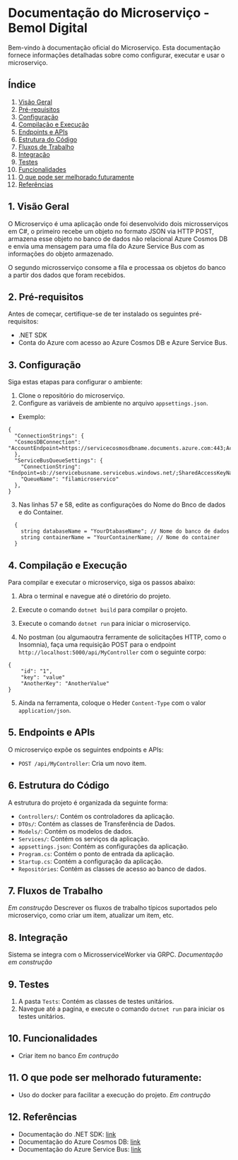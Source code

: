 # Documentação do Microserviço - Bemol Digital

Bem-vindo à documentação oficial do Microserviço. Esta documentação fornece informações detalhadas sobre como configurar, executar e usar o microserviço.

## Índice

1. [Visão Geral](#visão-geral)
2. [Pré-requisitos](#pré-requisitos)
3. [Configuração](#configuração)
4. [Compilação e Execução](#compilação-e-execução)
5. [Endpoints e APIs](#endpoints-e-apis)
6. [Estrutura do Código](#estrutura-do-código)
7. [Fluxos de Trabalho](#fluxos-de-trabalho)
8. [Integração](#integração)
9. [Testes](#testes)
10. [Funcionalidades](#funcionalidades)
11. [O que pode ser melhorado futuramente](#o-que-pode-ser-melhorado-futuramente)
12. [Referências](#referências)

## 1. Visão Geral

O Microserviço é uma aplicação onde foi desenvolvido dois microsserviços em C#, o primeiro recebe um objeto no formato
JSON via HTTP POST, armazena esse objeto no banco de dados não relacional Azure Cosmos DB e envia uma mensagem para uma fila do Azure Service Bus com as informações do objeto armazenado.

O segundo microsserviço consome a fila e processaa os objetos do banco a partir dos dados que foram
recebidos.

## 2. Pré-requisitos

Antes de começar, certifique-se de ter instalado os seguintes pré-requisitos:
- .NET SDK
- Conta do Azure com acesso ao Azure Cosmos DB e Azure Service Bus.

## 3. Configuração

Siga estas etapas para configurar o ambiente:
1. Clone o repositório do microserviço.
2. Configure as variáveis de ambiente no arquivo `appsettings.json`.
- Exemplo:
```
{
  "ConnectionStrings": {
  "CosmosDBConnection": "AccountEndpoint=https://servicecosmosdbname.documents.azure.com:443;AccountKey=youaccountname;"
  },
  "ServiceBusQueueSettings": {
    "ConnectionString": "Endpoint=sb://servicebusname.servicebus.windows.net/;SharedAccessKeyName=RootManageSharedAccessKey;SharedAccessKey=yousharedacesskey",
    "QueueName": "filamicroservico"
  },
}
```
3. Nas linhas 57 e 58, edite as configurações do Nome do Bnco de dados e do Container.
```
  {
    string databaseName = "YourDtabaseName"; // Nome do banco de dados
    string containerName = "YourContainerName; // Nome do container
  }
```

## 4. Compilação e Execução

Para compilar e executar o microserviço, siga os passos abaixo:
1. Abra o terminal e navegue até o diretório do projeto.
2. Execute o comando `dotnet build` para compilar o projeto.
3. Execute o comando `dotnet run` para iniciar o microserviço.

4. No postman (ou algumaoutra ferramente de solicitações HTTP, como o Insomnia), faça uma requisição POST para o endpoint `http://localhost:5000/api/MyController` com o seguinte corpo:
```
{
    "id": "1",
    "key": "value"
    "AnotherKey": "AnotherValue"
}
```
5. Ainda na ferramenta, coloque o Heder `Content-Type` com o valor `application/json`.

## 5. Endpoints e APIs

O microserviço expõe os seguintes endpoints e APIs:

- `POST /api/MyController`: Cria um novo item.

## 6. Estrutura do Código

A estrutura do projeto é organizada da seguinte forma:
- `Controllers/`: Contém os controladores da aplicação.
- `DTOs/`: Contém as classes de Transferência de Dados.
- `Models/`: Contém os modelos de dados.
- `Services/`: Contém os serviços da aplicação.
- `appsettings.json`: Contém as configurações da aplicação.
- `Program.cs`: Contém o ponto de entrada da aplicação.
- `Startup.cs`: Contém a configuração da aplicação.
- `Repositóries`: Contém as classes de acesso ao banco de dados.

## 7. Fluxos de Trabalho
*Em construção*
Descrever os fluxos de trabalho típicos suportados pelo microserviço, como criar um item, atualizar um item, etc.

## 8. Integração

Sistema se integra com o MicrosserviceWorker via GRPC. *Documentação em construção*

## 9. Testes

1. A pasta `Tests`: Contém as classes de testes unitários.
2. Navegue até a pagina, e execute o comando `dotnet run` para iniciar os testes unitários.


## 10. Funcionalidades
- Criar item no banco
*Em contrução*

## 11. O que pode ser melhorado futuramente:
- Uso do docker para facilitar a execução do projeto.
*Em contrução*

## 12. Referências

- Documentação do .NET SDK: [link](https://docs.microsoft.com/dotnet/core/sdk)
- Documentação do Azure Cosmos DB: [link](https://docs.microsoft.com/azure/cosmos-db/)
- Documentação do Azure Service Bus: [link](https://docs.microsoft.com/azure/service-bus/)
